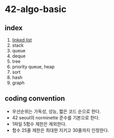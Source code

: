 # 42-algo-basic

## index
1. [linked list](./linked_list/README.md)
2. stack
3. queue
4. deque
5. tree
6. priority queue, heap
7. sort
8. hash
9. graph

## coding convention
- 우선순위는 가독성, 성능, 짧은 코드 순으로 한다.
- 42 seoul의 norminette 준수를 기본으로 한다.
- 1파일 5함수 제한은 제외한다.
- 함수 25줄 제한은 최대한 지키고 30줄까지 인정한다.


